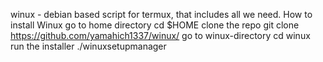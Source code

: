 winux - debian based script for termux, that includes all we need.
How to install Winux
go to home directory
cd $HOME
clone the repo
git clone https://github.com/yamahich1337/winux/
go to winux-directory
cd winux
run the installer
./winuxsetupmanager
